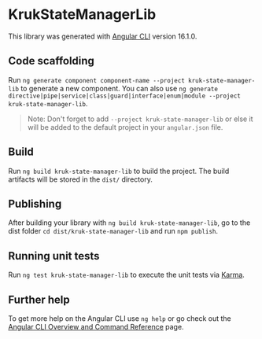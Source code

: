 # KrukStateManagerLib

This library was generated with [Angular CLI](https://github.com/angular/angular-cli) version 16.1.0.

## Code scaffolding

Run `ng generate component component-name --project kruk-state-manager-lib` to generate a new component. You can also use `ng generate directive|pipe|service|class|guard|interface|enum|module --project kruk-state-manager-lib`.
> Note: Don't forget to add `--project kruk-state-manager-lib` or else it will be added to the default project in your `angular.json` file. 

## Build

Run `ng build kruk-state-manager-lib` to build the project. The build artifacts will be stored in the `dist/` directory.

## Publishing

After building your library with `ng build kruk-state-manager-lib`, go to the dist folder `cd dist/kruk-state-manager-lib` and run `npm publish`.

## Running unit tests

Run `ng test kruk-state-manager-lib` to execute the unit tests via [Karma](https://karma-runner.github.io).

## Further help

To get more help on the Angular CLI use `ng help` or go check out the [Angular CLI Overview and Command Reference](https://angular.io/cli) page.

